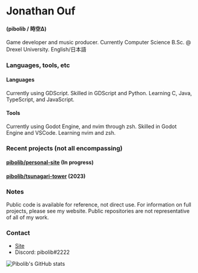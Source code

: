 # Jonathan Ouf
#### (pibolib / 時空Δ)

Game developer and music producer. Currently Computer Science B.Sc. @ Drexel University.
English/日本語

### Languages, tools, etc

#### Languages
Currently using GDScript.
Skilled in GDScript and Python.
Learning C, Java, TypeScript, and JavaScript.

#### Tools
Currently using Godot Engine, and nvim through zsh.
Skilled in Godot Engine and VSCode.
Learning nvim and zsh.

### Recent projects (not all encompassing)

#### [pibolib/personal-site](https://github.com/pibolib/personal-site) (In progress)

#### [pibolib/tsunagari-tower](https://github.com/pibolib/tsunagari-tower) (2023)

### Notes

Public code is available for reference, not direct use.
For information on full projects, please see my website. Public repositories are not representative of all of my work.

### Contact

- [Site](https://www.pibolib.xyz/#contact)
- Discord: pibolib#2222


![Pibolib's GitHub stats](https://github-readme-stats.vercel.app/api?username=pibolib&show_icons=true&theme=tokyonight)
